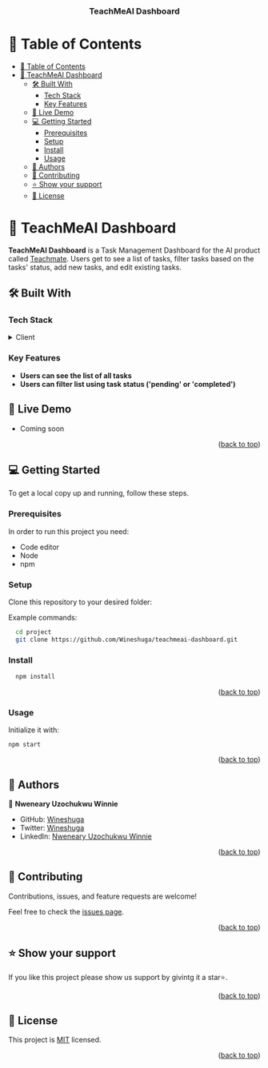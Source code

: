 <a name="readme-top"></a>

<div align="center">
  <h3><b>TeachMeAI Dashboard</b></h3>

</div>

<!-- TABLE OF CONTENTS -->

# 📗 Table of Contents

- [📗 Table of Contents](#-table-of-contents)
- [📖 TeachMeAI Dashboard ](#-teachmeai-dashboard-)
  - [🛠 Built With ](#-built-with-)
    - [Tech Stack ](#tech-stack-)
    - [Key Features ](#key-features-)
  - [🚀 Live Demo ](#-live-demo-)
  - [💻 Getting Started ](#-getting-started-)
    - [Prerequisites ](#prerequisites-)
    - [Setup ](#setup-)
    - [Install ](#install-)
    - [Usage ](#usage-)
  - [👥 Authors ](#-authors-)
  - [🤝 Contributing ](#-contributing-)
  - [⭐️ Show your support ](#️-show-your-support-)
  - [📝 License ](#-license-)


# 📖 TeachMeAI Dashboard <a name="about-project"></a>

**TeachMeAI Dashboard** is a Task Management Dashboard for the AI product called [Teachmate](https://teachmateai.com/). Users get to see a list of tasks, filter tasks based on the tasks' status, add new tasks, and edit existing tasks.

## 🛠 Built With <a name="built-with"></a>

### Tech Stack <a name="tech-stack"></a>

<details>
  <summary>Client</summary>
  <ul>
    <li>React</li>
    <li>Redux Toolkit</li>
    <li>Tailwind CSS</li>
  </ul>
</details>

### Key Features <a name="key-features"></a>

- **Users can see the list of all tasks**
- **Users can filter list using task status ('pending' or 'completed')**
  
## 🚀 Live Demo <a name="live-demo"></a>

- Coming soon

<p align="right">(<a href="#readme-top">back to top</a>)</p>

## 💻 Getting Started <a name="getting-started"></a>

To get a local copy up and running, follow these steps.

### Prerequisites <a name="prerequisites">

In order to run this project you need:

- Code editor
- Node
- npm

### Setup <a name="setup">

Clone this repository to your desired folder:

Example commands:

```sh
  cd project
  git clone https://github.com/Wineshuga/teachmeai-dashboard.git
```

### Install <a name="install">

```sh
  npm install
```

<p align="right">(<a href="#readme-top">back to top</a>)</p>

### Usage <a name="usage">

Initialize it with:

```
npm start
```

<p align="right">(<a href="#readme-top">back to top</a>)</p>

## 👥 Authors <a name="authors"></a>

👤 **Nweneary Uzochukwu Winnie**

- GitHub: [Wineshuga](https://github.com/wineshuga)
- Twitter: [Wineshuga](https://twitter.com/wineshuga)
- LinkedIn: [Nweneary Uzochukwu Winnie](https://linkedin.com/in/wineshuga)

<p align="right">(<a href="#readme-top">back to top</a>)</p>

## 🤝 Contributing <a name="contributing"></a>

Contributions, issues, and feature requests are welcome!

Feel free to check the [issues page](https://github.com/Wineshuga/teachmeai-dashboard/issues/).

<p align="right">(<a href="#readme-top">back to top</a>)</p>

## ⭐️ Show your support <a name="support"></a>

If you like this project please show us support by givintg it a star⭐.

<p align="right">(<a href="#readme-top">back to top</a>)</p>

## 📝 License <a name="license" href="./LICENSE"></a>

This project is [MIT](./LICENSE) licensed.

<p align="right">(<a href="#readme-top">back to top</a>)</p>

